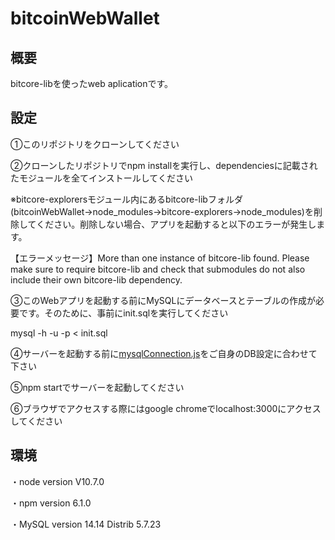 bitcoinWebWallet
====

## 概要

bitcore-libを使ったweb aplicationです。

## 設定

①このリポジトリをクローンしてください


②クローンしたリポジトリでnpm installを実行し、dependenciesに記載されたモジュールを全てインストールしてください

※bitcore-explorersモジュール内にあるbitcore-libフォルダ(bitcoinWebWallet→node_modules→bitcore-explorers→node_modules)を削除してください。削除しない場合、アプリを起動すると以下のエラーが発生します。

【エラーメッセージ】More than one instance of bitcore-lib found. Please make sure to require bitcore-lib and check that submodules do not also include their own bitcore-lib dependency.


③このWebアプリを起動する前にMySQLにデータベースとテーブルの作成が必要です。そのために、事前にinit.sqlを実行してください

mysql -h <db host> -u <db user> -p <db name> < init.sql


④サーバーを起動する前に[mysqlConnection.js](https://github.com/adrenaline0206/bitcoinWebWallet/blob/master/mysqlConnection.js#L5)をご自身のDB設定に合わせて下さい


⑤npm startでサーバーを起動してください


⑥ブラウザでアクセスする際にはgoogle chromeでlocalhost:3000にアクセスしてください

## 環境
・node version V10.7.0

・npm version 6.1.0

・MySQL version 14.14 Distrib 5.7.23

